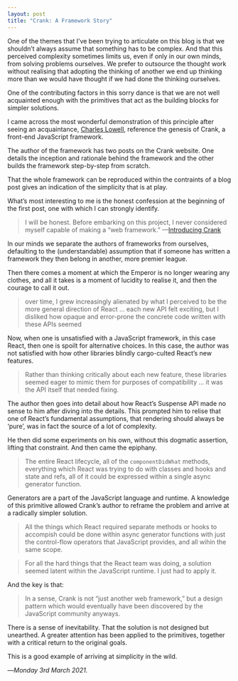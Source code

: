 ```yaml
---
layout: post
title: "Crank: A Framework Story"
---
```


One of the themes that I’ve been trying to articulate on this blog is that we shouldn’t always assume that something has to be complex. And that this perceived complexity sometimes limits us, even if only in our own minds, from solving problems ourselves. We prefer to outsource the thought work without realising that adopting the thinking of another we end up thinking more than we would have thought if we had done the thinking ourselves.

One of the contributing factors in this sorry dance is that we are not well acquainted enough with the primitives that act as the building blocks for simpler solutions.

I came across the most wonderful demonstration of this principle after seeing an acquaintance, [Charles Lowell][cl], reference the genesis of Crank, a front-end JavaScript framework.

The author of the framework has two posts on the Crank website. One details the inception and rationale behind the framework and the other builds the framework step-by-step from scratch.

That the whole framework can be reproduced within the contraints of a blog post gives an indication of the simplicity that is at play.

What’s most interesting to me is the honest confession at the beginning of the first post, one with which I can strongly identify.

> I will be honest. Before embarking on this project, I never considered myself capable of making a “web framework.”
> —[Introducing Crank][ic]

In our minds we separate the authors of frameworks from ourselves, defaulting to the (understandable) assumption that if someone has written a framework they then belong in another, more premier league.

Then there comes a moment at which the Emperor is no longer wearing any clothes, and all it takes is a moment of lucidity to realise it, and then the courage to call it out.

> over time, I grew increasingly alienated by what I perceived to be the more general direction of React … each new API felt exciting, but I disliked how opaque and error-prone the concrete code written with these APIs seemed

Now, when one is unsatisfied with a JavaScript framework, in this case React, then one is spoilt for alternative choices. In this case, the author was not satisfied with how other libraries blindly cargo-culted React’s new features.

> Rather than thinking critically about each new feature, these libraries seemed eager to mimic them for purposes of compatibility … it was the API itself that needed fixing.

The author then goes into detail about how React’s Suspense API made no sense to him after diving into the details. This prompted him to relise that one of React’s fundamental assumptions, that rendering should always be ‘pure’, was in fact the source of a lot of complexity.

He then did some experiments on his own, without this dogmatic assertion, lifting that constraint. And then came the epiphany.

> The entire React lifecycle, all of the `componentDidWhat` methods, everything which React was trying to do with classes and hooks and state and refs, all of it could be expressed within a single async generator function.

Generators are a part of the JavaScript language and runtime. A knowledge of this primitive allowed Crank’s author to reframe the problem and arrive at a radically simpler solution.

> All the things which React required separate methods or hooks to accompish could be done within async generator functions with just the control-flow operators that JavaScript provides, and all wihin the same scope.

> For all the hard things that the React team was doing, a solution seemed latent within the JavaScript runtime. I just had to apply it.

And the key is that:

> In a sense, Crank is not “just another web framework,” but a design pattern which would eventually have been discovered by the JavaScript community anyways.

There is a sense of inevitability. That the solution is not designed but unearthed. A greater attention has been applied to the primitives, together with a critical return to the original goals.

This is a good example of arriving at simplicity in the wild.

—*Monday 3rd March 2021.*

[cl]: https://twitter.com/cowboyd
[ic]: https://crank.js.org/blog/introducing-crank
